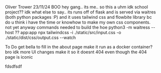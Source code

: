 Oliver Trower 23/11/24
BOO hey gang.. its me.. so this a uhm idk school project??
idk what else to say..
its runs off of flask and is served via waitres (both python packages :P)
and it uses tailwind css and flowbite library bc do u think i have the time or knowhow to make my own css components.
not yet anyway
 commands needed to build the hoe 
 python3 -m waitress --host ?? app:app
 npx tailwindcss -i ./static/src/input.css -o ./static/dist/css/output.css --watch

 To Do
 get bella to fill in the about page
 make it run as a docker container?
 bro idk more UI changes
 make it so it doesnt 404 even though the 404 page is iconic
 
fdsdfsdf